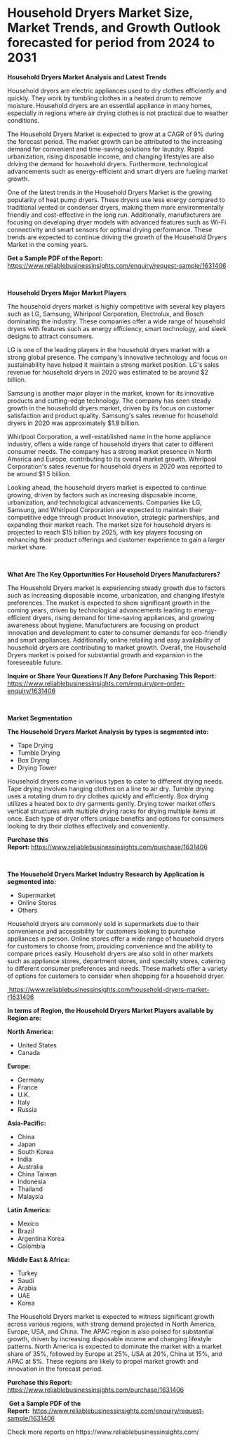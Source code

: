 <p><h1>Household Dryers Market Size, Market Trends, and Growth Outlook forecasted for period from 2024 to 2031</h1></p><p><strong>Household Dryers Market Analysis and Latest Trends</strong></p>
<p><p>Household dryers are electric appliances used to dry clothes efficiently and quickly. They work by tumbling clothes in a heated drum to remove moisture. Household dryers are an essential appliance in many homes, especially in regions where air drying clothes is not practical due to weather conditions.</p><p>The Household Dryers Market is expected to grow at a CAGR of 9% during the forecast period. The market growth can be attributed to the increasing demand for convenient and time-saving solutions for laundry. Rapid urbanization, rising disposable income, and changing lifestyles are also driving the demand for household dryers. Furthermore, technological advancements such as energy-efficient and smart dryers are fueling market growth.</p><p>One of the latest trends in the Household Dryers Market is the growing popularity of heat pump dryers. These dryers use less energy compared to traditional vented or condenser dryers, making them more environmentally friendly and cost-effective in the long run. Additionally, manufacturers are focusing on developing dryer models with advanced features such as Wi-Fi connectivity and smart sensors for optimal drying performance. These trends are expected to continue driving the growth of the Household Dryers Market in the coming years.</p></p>
<p><strong>Get a Sample PDF of the Report:&nbsp;</strong> <a href="https://www.reliablebusinessinsights.com/enquiry/request-sample/1631406">https://www.reliablebusinessinsights.com/enquiry/request-sample/1631406</a></p>
<p>&nbsp;</p>
<p><strong>Household Dryers Major Market Players</strong></p>
<p><p>The household dryers market is highly competitive with several key players such as LG, Samsung, Whirlpool Corporation, Electrolux, and Bosch dominating the industry. These companies offer a wide range of household dryers with features such as energy efficiency, smart technology, and sleek designs to attract consumers.</p><p>LG is one of the leading players in the household dryers market with a strong global presence. The company's innovative technology and focus on sustainability have helped it maintain a strong market position. LG's sales revenue for household dryers in 2020 was estimated to be around $2 billion.</p><p>Samsung is another major player in the market, known for its innovative products and cutting-edge technology. The company has seen steady growth in the household dryers market, driven by its focus on customer satisfaction and product quality. Samsung's sales revenue for household dryers in 2020 was approximately $1.8 billion.</p><p>Whirlpool Corporation, a well-established name in the home appliance industry, offers a wide range of household dryers that cater to different consumer needs. The company has a strong market presence in North America and Europe, contributing to its overall market growth. Whirlpool Corporation's sales revenue for household dryers in 2020 was reported to be around $1.5 billion.</p><p>Looking ahead, the household dryers market is expected to continue growing, driven by factors such as increasing disposable income, urbanization, and technological advancements. Companies like LG, Samsung, and Whirlpool Corporation are expected to maintain their competitive edge through product innovation, strategic partnerships, and expanding their market reach. The market size for household dryers is projected to reach $15 billion by 2025, with key players focusing on enhancing their product offerings and customer experience to gain a larger market share.</p></p>
<p>&nbsp;</p>
<p><strong>What Are The Key Opportunities For Household Dryers Manufacturers?</strong></p>
<p><p>The Household Dryers market is experiencing steady growth due to factors such as increasing disposable income, urbanization, and changing lifestyle preferences. The market is expected to show significant growth in the coming years, driven by technological advancements leading to energy-efficient dryers, rising demand for time-saving appliances, and growing awareness about hygiene. Manufacturers are focusing on product innovation and development to cater to consumer demands for eco-friendly and smart appliances. Additionally, online retailing and easy availability of household dryers are contributing to market growth. Overall, the Household Dryers market is poised for substantial growth and expansion in the foreseeable future.</p></p>
<p><strong>Inquire or Share Your Questions If Any Before Purchasing This Report:</strong> <a href="https://www.reliablebusinessinsights.com/enquiry/pre-order-enquiry/1631406">https://www.reliablebusinessinsights.com/enquiry/pre-order-enquiry/1631406</a></p>
<p>&nbsp;</p>
<p><strong>Market Segmentation</strong></p>
<p><strong>The Household Dryers Market Analysis by types is segmented into:</strong></p>
<p><ul><li>Tape Drying</li><li>Tumble Drying</li><li>Box Drying</li><li>Drying Tower</li></ul></p>
<p><p>Household dryers come in various types to cater to different drying needs. Tape drying involves hanging clothes on a line to air dry. Tumble drying uses a rotating drum to dry clothes quickly and efficiently. Box drying utilizes a heated box to dry garments gently. Drying tower market offers vertical structures with multiple drying racks for drying multiple items at once. Each type of dryer offers unique benefits and options for consumers looking to dry their clothes effectively and conveniently.</p></p>
<p><strong>Purchase this Report:&nbsp;</strong><a href="https://www.reliablebusinessinsights.com/purchase/1631406">https://www.reliablebusinessinsights.com/purchase/1631406</a></p>
<p>&nbsp;</p>
<p><strong>The Household Dryers Market Industry Research by Application is segmented into:</strong></p>
<p><ul><li>Supermarket</li><li>Online Stores</li><li>Others</li></ul></p>
<p><p>Household dryers are commonly sold in supermarkets due to their convenience and accessibility for customers looking to purchase appliances in person. Online stores offer a wide range of household dryers for customers to choose from, providing convenience and the ability to compare prices easily. Household dryers are also sold in other markets such as appliance stores, department stores, and specialty stores, catering to different consumer preferences and needs. These markets offer a variety of options for customers to consider when shopping for a household dryer.</p></p>
<p><a href="https://www.reliablebusinessinsights.com/household-dryers-market-r1631406">&nbsp;https://www.reliablebusinessinsights.com/household-dryers-market-r1631406</a></p>
<p><strong>In terms of Region, the Household Dryers Market Players available by Region are:</strong></p>
<p>
    <p> <strong> North America: </strong>
        <ul>
            <li>United States</li>
            <li>Canada</li>
        </ul>
        </p> 
    <p> <strong> Europe: </strong>
        <ul>
            <li>Germany</li>
            <li>France</li>
            <li>U.K.</li>
            <li>Italy</li>
            <li>Russia</li>
        </ul>
        </p> 
    <p> <strong> Asia-Pacific: </strong>
        <ul>
            <li>China</li>
            <li>Japan</li>
            <li>South Korea</li>
            <li>India</li>
            <li>Australia</li>
            <li>China Taiwan</li>
            <li>Indonesia</li>
            <li>Thailand</li>
            <li>Malaysia</li>
        </ul>
        </p> 
    <p> <strong> Latin America: </strong>
        <ul>
            <li>Mexico</li>
            <li>Brazil</li>
            <li>Argentina Korea</li>
            <li>Colombia</li>
        </ul>
        </p> 
    <p> <strong> Middle East & Africa: </strong>
        <ul>
            <li>Turkey</li>
            <li>Saudi</li>
            <li>Arabia</li>
            <li>UAE</li>
            <li>Korea</li>
        </ul>
    </p>
    </p>
<p><p>The Household Dryers market is expected to witness significant growth across various regions, with strong demand projected in North America, Europe, USA, and China. The APAC region is also poised for substantial growth, driven by increasing disposable income and changing lifestyle patterns. North America is expected to dominate the market with a market share of 35%, followed by Europe at 25%, USA at 20%, China at 15%, and APAC at 5%. These regions are likely to propel market growth and innovation in the forecast period.</p></p>
<p><strong>Purchase this Report: </strong><a href="https://www.reliablebusinessinsights.com/purchase/1631406">https://www.reliablebusinessinsights.com/purchase/1631406</a></p>
<p>&nbsp;<strong>Get a Sample PDF of the Report:&nbsp;&nbsp;</strong><a href="https://www.reliablebusinessinsights.com/enquiry/request-sample/1631406">https://www.reliablebusinessinsights.com/enquiry/request-sample/1631406</a></p>
<p><strong></strong></p>
<p>Check more reports on https://www.reliablebusinessinsights.com/</p>